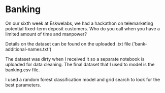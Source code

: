 # Banking
On our sixth week at Eskwelabs, we had a hackathon on telemarketing potential fixed-term deposit customers. Who do you call when you have a limited amount of time and manpower?

Details on the dataset can be found on the uploaded .txt file ('bank-additional-names.txt')

The dataset was dirty when I received it so a separate notebook is uploaded for data cleaning. The final dataset that I used to model is the banking.csv file.

I used a random forest classification model and grid search to look for the best parameters.
